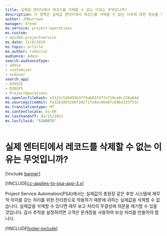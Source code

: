 ```yaml
---
title: 실제값 엔터티에서 레코드를 삭제할 수 없는 이유는 무엇입니까?
description: 이 항목은 실제값 엔터티에서 레코드를 삭제할 수 없는 이유에 대한 정보를 제공합니다.
author: JPBurrows
manager: kfend
ms.service: project-operations
ms.custom:
- dyn365-projectservice
ms.date: 11/6/2018
ms.topic: article
ms.author: ruhercul
audience: Admin
search.audienceType:
- admin
- customizer
- enduser
search.app:
- D365CE
- D365PS
- ProjectOperations
ms.openlocfilehash: e3122c5d9495b3ff9a683f477e719ce0c228a84d
ms.sourcegitcommit: fa32b1893286f20271fa4ec4be8fc68bd135f53c
ms.translationtype: HT
ms.contentlocale: ko-KR
ms.lasthandoff: 02/15/2021
ms.locfileid: "5286076"
---
```

# <a name="why-cant-i-delete-records-from-the-actuals-entity"></a>실제 엔터티에서 레코드를 삭제할 수 없는 이유는 무엇입니까?

[!include [banner](../includes/psa-now-project-operations.md)]

[!INCLUDE[cc-applies-to-psa-app-3.x](../includes/cc-applies-to-psa-app-3x.md)]

Project Service Automation(PSA)에서는 실제값이 총원장 같은 후방 시스템에 재무적 의미를 갖는 처리를 위한 진리원으로 작용하기 때문에 귀하는 실제값을 삭제할 수 없습니다. 실제값을 삭제할 수 있다면 재무 보고 처리의 무결성에 의문을 제기할 수 있을 것입니다. 감사 추적을 설정하려면 고객은 분개장을 사용하여 보상 처리를 만들어야 합니다.



[!INCLUDE[footer-include](../includes/footer-banner.md)]